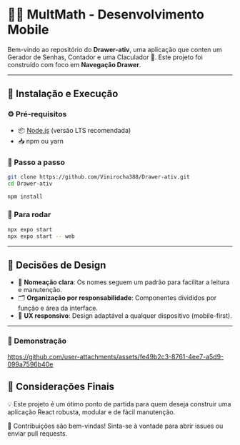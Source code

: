 # 👨‍💻 MultMath  - Desenvolvimento Mobile

Bem-vindo ao repositório do **Drawer-ativ**, uma aplicação que conten um Gerador de Senhas, Contador e uma Claculador 🚀. Este projeto foi construído com foco em **Navegação Drawer**.

---

## 🚀 Instalação e Execução

### ⚙️ Pré-requisitos

- 📦 [Node.js](https://nodejs.org/) (versão LTS recomendada)  
- 📥 npm ou yarn

### 📲 Passo a passo

```bash
git clone https://github.com/Vinirocha388/Drawer-ativ.git
cd Drawer-ativ
```

```bash
npm install

```

### 🧨 Para rodar
```bash
npx expo start
npx expo start -- web 

```

---

## 🎨 Decisões de Design
- 🧠 **Nomeação clara**: Os nomes seguem um padrão para facilitar a leitura e manutenção.  
- 🗂️ **Organização por responsabilidade**: Componentes divididos por função e área da interface.  
- 🎯 **UX responsivo**: Design adaptável a qualquer dispositivo (mobile-first).  
 

---

### 🤩 Demonstração 
[]()https://github.com/user-attachments/assets/fe49b2c3-8761-4ee7-a5d9-099a7596b40e



## 📝 Considerações Finais

💡 Este projeto é um ótimo ponto de partida para quem deseja construir uma aplicação React robusta, modular e de fácil manutenção.

🙌 Contribuições são bem-vindas! Sinta-se à vontade para abrir issues ou enviar pull requests.
